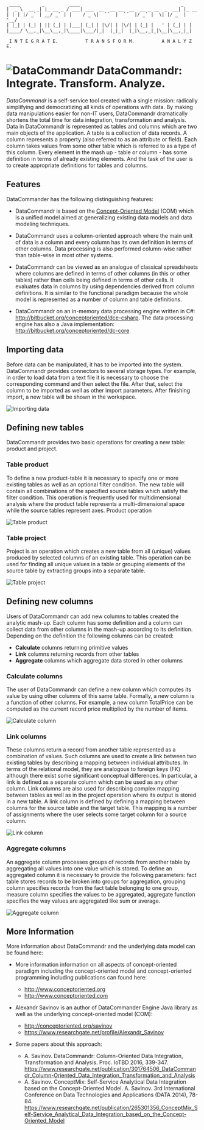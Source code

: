 
     ____        _         ____                                     _
    |  _ \  __ _| |_ __ _ / ___| ___  __  __ __  __  __ _ __  _  __| |_ __ 
    | | | |/ _` | __/ _` | |    / _ \|  `´  |  `´  |/ _` |  \| |/ _  | '__/
    | |_| | (_| | || (_| | |___| (_| | |\/| | |\/| | (_| |   ' | (_| | |
    |____/ \__,_|\__\__,_|\____|\___/|_|  |_|_|  |_|\__,_|_|\__|\__,_|_|

	 I N T E G R A T E.          T R A N S F O R M.          A N A L Y Z E.

# ![](images/dc-logo.png "DataCommandr") DataCommandr: Integrate. Transform. Analyze.

*DataCommandr* is a self-service tool created with a single mission: radically simplifying and democratizing all kinds of operations with data. By making data manipulations easier for non-IT users, DataCommandr dramatically shortens the total time for data integration, transformation and analysis. Data in DataCommandr is represented as tables and columns which are two main objects of the application. A table is a collection of data records. A column represents a property (also referred to as an attribute or field). Each column takes values from some other table which is referred to as a type of this column. Every element in the mash up - table or column - has some definition in terms of already existing elements. And the task of the user is to create appropriate definitions for tables and columns. 

## Features 

DataCommander has the following distinguishing features: 

* DataCommandr is based on the [Concept-Oriented Model](http://conceptoriented.org) (COM) which is a unified model aimed at generalizing existing data models and data modeling techniques. 

* DataCommandr uses a column-oriented approach where the main unit of data is a column and every column has its own definition in terms of other columns. Data processing is also performed column-wise rather than table-wise in most other systems. 

* DataCommandr can be viewed as an analogue of classical spreadsheets where columns are defined in terms of other columns (in this or other tables) rather than cells being defined in terms of other cells. It evaluates data in columns by using dependencies derived from column definitions. It is similar to the functional paradigm because the whole model is represented as a number of column and table definitions. 

* DataCommandr on an in-memory data processing engine written in C#: http://bitbucket.org/conceptoriented/dce-csharp. The data processing engine has also a Java implementation: http://bitbucket.org/conceptoriented/dc-core

## Importing data

Before data can be manipulated, it has to be imported into the system. DataCommandr provides connectors to several storage types. For example, in order to load data from a text file it is necessary to choose the corresponding command and then select the file. After that, select the column to be imported as well as other import parameters. After finishing import, a new table will be shown in the workspace. 

![](images/data_import.png?raw=true "Importing data")

## Defining new tables

DataCommandr provides two basic operations for creating a new table: product and project.

### Table product

To define a new product-table it is necessary to specify one or more existing tables as well as an optional filter condition. The new table will contain all combinations of the specified source tables which satisfy the filter condition. This operation is frequently used for multidimensional analysis where the product table represents a multi-dimensional space while the source tables represent axes.
Product operation

![](images/table_product.png?raw=true "Table product")

### Table project

Project is an operation which creates a new table from all (unique) values produced by selected columns of an existing table. This operation can be used for finding all unique values in a table or grouping elements of the source table by extracting groups into a separate table.

![](images/table_project.png?raw=true "Table project")

## Defining new columns

Users of DataCommandr can add new columns to tables created the analytic mash-up. Each column has some definition and a column can collect data from other columns in the mash-up according to its definition. Depending on the definition the following columns can be created: 
* **Calculate** columns returning primitive values 
* **Link** columns returning records from other tables 
* **Aggregate** columns which aggregate data stored in other columns

### Calculate columns

The user of DataCommandr can define a new column which computes its value by using other columns of this same table. Formally, a new column is a function of other columns. For example, a new column TotalPrice can be computed as the current record price multiplied by the number of items.

![](images/column_calculate.png?raw=true "Calculate column")

### Link columns 

These columns return a record from another table represented as a combination of values. Such columns are used to create a link between two existing tables by describing a mapping between individual attributes. In terms of the relational model, they are analogous to foreign keys (FK) although there exist some significant conceptual differences. In particular, a link is defined as a separate column which can be used as any other column. Link columns are also used for describing complex mapping between tables as well as in the project operation where its output is stored in a new table. A link column is defined by defining a mapping between columns for the source table and the target table. This mapping is a number of assignments where the user selects some target column for a source column. 

![](images/column_link.png?raw=true "Link column")

### Aggregate columns

An aggregate column processes groups of records from another table by aggregating all values into one value which is stored. To define an aggregated column it is necessary to provide the following parameters: fact table stores records to be broken into groups for aggregation, grouping column specifies records from the fact table belonging to one group, measure column specifies the values to be aggregated, aggregate function specifies the way values are aggregated like sum or average. 

![](images/column_aggregate.png?raw=true "Aggregate column")

## More Information

More information about DataCommandr and the underlying data model can be found here: 

* More information information on all aspects of concept-oriented paradigm including the concept-oriented model and concept-oriented programming including publications can found here: 
    * http://www.conceptoriented.org
    * http://www.conceptoriented.com

* Alexandr Savinov is an author of DataCommander Engine Java library as well as the underlying concept-oriented model (COM): 
    * http://conceptoriented.org/savinov
    * https://www.researchgate.net/profile/Alexandr_Savinov

* Some papers about this approach: 
    * A. Savinov. DataCommandr: Column-Oriented Data Integration, Transformation and Analysis. Proc. IoTBD 2016, 339-347. https://www.researchgate.net/publication/301764506_DataCommandr_Column-Oriented_Data_Integration_Transformation_and_Analysis
    * A. Savinov. ConceptMix: Self-Service Analytical Data Integration based on the Concept-Oriented Model. A. Savinov. 3rd International Conference on Data Technologies and Applications (DATA 2014), 78-84. https://www.researchgate.net/publication/265301356_ConceptMix_Self-Service_Analytical_Data_Integration_based_on_the_Concept-Oriented_Model
